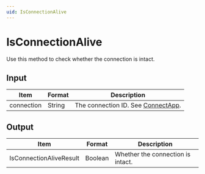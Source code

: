 ```yaml
---
uid: IsConnectionAlive
---
```


# IsConnectionAlive

Use this method to check whether the connection is intact.

## Input

| Item | Format | Description |
|--|--|--|
| connection | String | The connection ID. See [ConnectApp](xref:ConnectApp). |

## Output

| Item                    | Format  | Description                       |
|-------------------------|---------|-----------------------------------|
| IsConnectionAliveResult | Boolean | Whether the connection is intact. |
